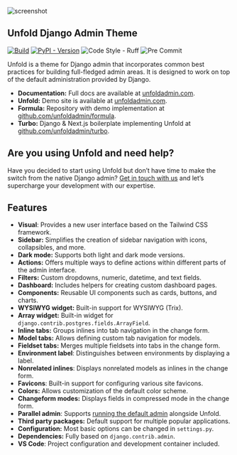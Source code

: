 ![screenshot](https://github.com/user-attachments/assets/b5ec09b6-c8c7-454a-85af-1bba97593632)

## Unfold Django Admin Theme

[![Build](https://img.shields.io/github/actions/workflow/status/unfoldadmin/django-unfold/release.yml?style=for-the-badge)](https://github.com/unfoldadmin/django-unfold/actions?query=workflow%3Arelease)
[![PyPI - Version](https://img.shields.io/pypi/v/django-unfold.svg?style=for-the-badge)](https://pypi.org/project/django-unfold/)
![Code Style - Ruff](https://img.shields.io/badge/code%20style-ruff-30173D.svg?style=for-the-badge)
![Pre Commit](https://img.shields.io/badge/pre--commit-enabled-brightgreen?logo=pre-commit&logoColor=white&style=for-the-badge)

Unfold is a theme for Django admin that incorporates common best practices for building full-fledged admin areas. It is designed to work on top of the default administration provided by Django.

- **Documentation:** Full docs are available at [unfoldadmin.com](https://unfoldadmin.com?utm_medium=github&utm_source=unfold).
- **Unfold:** Demo site is available at [unfoldadmin.com](https://unfoldadmin.com?utm_medium=github&utm_source=unfold).
- **Formula:** Repository with demo implementation at [github.com/unfoldadmin/formula](https://github.com/unfoldadmin/formula?utm_medium=github&utm_source=unfold).
- **Turbo:** Django & Next.js boilerplate implementing Unfold at [github.com/unfoldadmin/turbo](https://github.com/unfoldadmin/turbo?utm_medium=github&utm_source=unfold).

## Are you using Unfold and need help?

Have you decided to start using Unfold but don’t have time to make the switch from the native Django admin? [Get in touch with us](https://unfoldadmin.com/consulting?utm_medium=github&utm_source=unfold) and let’s supercharge your development with our expertise.

## Features

- **Visual**: Provides a new user interface based on the Tailwind CSS framework.
- **Sidebar:** Simplifies the creation of sidebar navigation with icons, collapsibles, and more.
- **Dark mode:** Supports both light and dark mode versions.
- **Actions:** Offers multiple ways to define actions within different parts of the admin interface.
- **Filters:** Custom dropdowns, numeric, datetime, and text fields.
- **Dashboard:** Includes helpers for creating custom dashboard pages.
- **Components:** Reusable UI components such as cards, buttons, and charts.
- **WYSIWYG widget:** Built-in support for WYSIWYG (Trix).
- **Array widget:** Built-in widget for `django.contrib.postgres.fields.ArrayField`.
- **Inline tabs:** Groups inlines into tab navigation in the change form.
- **Model tabs:** Allows defining custom tab navigation for models.
- **Fieldset tabs:** Merges multiple fieldsets into tabs in the change form.
- **Environment label**: Distinguishes between environments by displaying a label.
- **Nonrelated inlines**: Displays nonrelated models as inlines in the change form.
- **Favicons**: Built-in support for configuring various site favicons.
- **Colors:** Allows customization of the default color scheme.
- **Changeform modes:** Displays fields in compressed mode in the change form.
- **Parallel admin**: Supports [running the default admin](https://unfoldadmin.com/blog/migrating-django-admin-unfold/?utm_medium=github&utm_source=unfold) alongside Unfold.
- **Third party packages:** Default support for multiple popular applications.
- **Configuration:** Most basic options can be changed in `settings.py`.
- **Dependencies:** Fully based on `django.contrib.admin`.
- **VS Code**: Project configuration and development container included.
